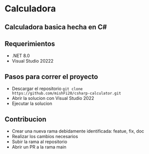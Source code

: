 # Calculadora

## Calculadora basica hecha en C#

## Requerimientos
- .NET 8.0
- Visual Studio 20222

## Pasos para correr el proyecto
- Descargar el repositorio `git clone https://github.com/mishFi20/csharp-calculator.git`
- Abrir la solucion con Visual Studio 2022
- Ejecutar la solucion

## Contribucion
- Crear una nueva rama debidamente identificada: featue, fix, doc
- Realizar los cambios necesarios
- Subir la rama al repositorio
- Abrir un PR a la rama main